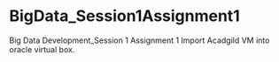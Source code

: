 # BigData_Session1Assignment1
Big Data Development_Session 1 Assignment 1
Import Acadgild VM into oracle virtual box.
